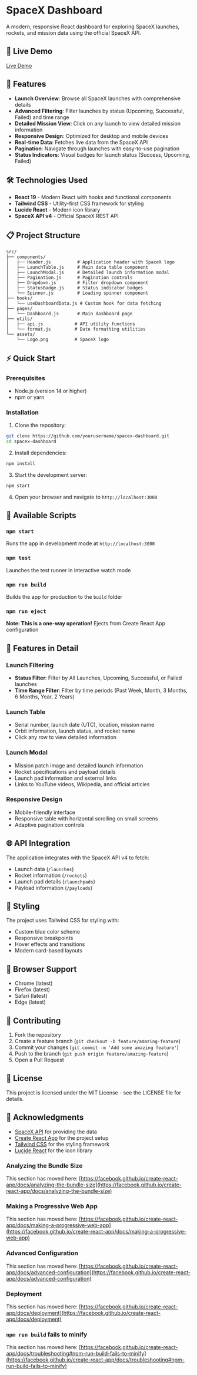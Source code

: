 # SpaceX Dashboard

A modern, responsive React dashboard for exploring SpaceX launches, rockets, and mission data using the official SpaceX API.

## 🚀 Live Demo

[Live Demo](https://interview-for-suhani-kapasiya-3prjtk1bi.vercel.app/)


## 🚀 Features

- **Launch Overview**: Browse all SpaceX launches with comprehensive details
- **Advanced Filtering**: Filter launches by status (Upcoming, Successful, Failed) and time range
- **Detailed Mission View**: Click on any launch to view detailed mission information
- **Responsive Design**: Optimized for desktop and mobile devices
- **Real-time Data**: Fetches live data from the SpaceX API
- **Pagination**: Navigate through launches with easy-to-use pagination
- **Status Indicators**: Visual badges for launch status (Success, Upcoming, Failed)

## 🛠️ Technologies Used

- **React 19** - Modern React with hooks and functional components
- **Tailwind CSS** - Utility-first CSS framework for styling
- **Lucide React** - Modern icon library
- **SpaceX API v4** - Official SpaceX REST API

## 📋 Project Structure

```
src/
├── components/
│   ├── Header.js          # Application header with SpaceX logo
│   ├── LaunchTable.js     # Main data table component
│   ├── LaunchModal.js     # Detailed launch information modal
│   ├── Pagination.js      # Pagination controls
│   ├── Dropdown.js        # Filter dropdown component
│   ├── StatusBadge.js     # Status indicator badges
│   └── Spinner.js         # Loading spinner component
├── hooks/
│   └── useDashboardData.js # Custom hook for data fetching
├── pages/
│   └── Dashboard.js       # Main dashboard page
├── utils/
│   ├── api.js            # API utility functions
│   └── format.js         # Date formatting utilities
└── assets/
    └── Logo.png          # SpaceX logo
```

## ⚡ Quick Start

### Prerequisites

- Node.js (version 14 or higher)
- npm or yarn

### Installation

1. Clone the repository:
```bash
git clone https://github.com/yourusername/spacex-dashboard.git
cd spacex-dashboard
```

2. Install dependencies:
```bash
npm install
```

3. Start the development server:
```bash
npm start
```

4. Open your browser and navigate to `http://localhost:3000`

## 🎯 Available Scripts

### `npm start`
Runs the app in development mode at `http://localhost:3000`

### `npm test`
Launches the test runner in interactive watch mode

### `npm run build`
Builds the app for production to the `build` folder

### `npm run eject`
**Note: This is a one-way operation!** Ejects from Create React App configuration

## 🔧 Features in Detail

### Launch Filtering
- **Status Filter**: Filter by All Launches, Upcoming, Successful, or Failed launches
- **Time Range Filter**: Filter by time periods (Past Week, Month, 3 Months, 6 Months, Year, 2 Years)

### Launch Table
- Serial number, launch date (UTC), location, mission name
- Orbit information, launch status, and rocket name
- Click any row to view detailed information

### Launch Modal
- Mission patch image and detailed launch information
- Rocket specifications and payload details
- Launch pad information and external links
- Links to YouTube videos, Wikipedia, and official articles

### Responsive Design
- Mobile-friendly interface
- Responsive table with horizontal scrolling on small screens
- Adaptive pagination controls

## 🌐 API Integration

The application integrates with the SpaceX API v4 to fetch:
- Launch data (`/launches`)
- Rocket information (`/rockets`)
- Launch pad details (`/launchpads`)
- Payload information (`/payloads`)

## 🎨 Styling

The project uses Tailwind CSS for styling with:
- Custom blue color scheme
- Responsive breakpoints
- Hover effects and transitions
- Modern card-based layouts

## 📱 Browser Support

- Chrome (latest)
- Firefox (latest)
- Safari (latest)
- Edge (latest)

## 🤝 Contributing

1. Fork the repository
2. Create a feature branch (`git checkout -b feature/amazing-feature`)
3. Commit your changes (`git commit -m 'Add some amazing feature'`)
4. Push to the branch (`git push origin feature/amazing-feature`)
5. Open a Pull Request

## 📄 License

This project is licensed under the MIT License - see the LICENSE file for details.

## 🙏 Acknowledgments

- [SpaceX API](https://github.com/r-spacex/SpaceX-API) for providing the data
- [Create React App](https://github.com/facebook/create-react-app) for the project setup
- [Tailwind CSS](https://tailwindcss.com/) for the styling framework
- [Lucide React](https://lucide.dev/) for the icon library

### Analyzing the Bundle Size

This section has moved here: [https://facebook.github.io/create-react-app/docs/analyzing-the-bundle-size](https://facebook.github.io/create-react-app/docs/analyzing-the-bundle-size)

### Making a Progressive Web App

This section has moved here: [https://facebook.github.io/create-react-app/docs/making-a-progressive-web-app](https://facebook.github.io/create-react-app/docs/making-a-progressive-web-app)

### Advanced Configuration

This section has moved here: [https://facebook.github.io/create-react-app/docs/advanced-configuration](https://facebook.github.io/create-react-app/docs/advanced-configuration)

### Deployment

This section has moved here: [https://facebook.github.io/create-react-app/docs/deployment](https://facebook.github.io/create-react-app/docs/deployment)

### `npm run build` fails to minify

This section has moved here: [https://facebook.github.io/create-react-app/docs/troubleshooting#npm-run-build-fails-to-minify](https://facebook.github.io/create-react-app/docs/troubleshooting#npm-run-build-fails-to-minify)

